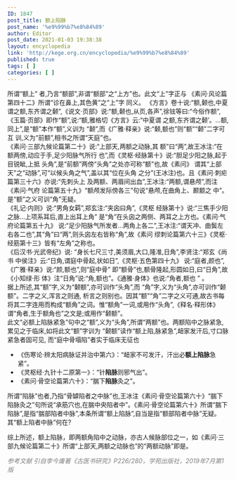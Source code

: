 ```yaml
---
ID: 1847
post_title: 额上陷脉
post_name: '%e9%99%b7%e8%84%89'
author: Editor
post_date: 2021-01-03 19:38:38
layout: encyclopedia
link: 'http://kege.org.cn/encyclopedia/%e9%99%b7%e8%84%89'
published: true
tags: [ ]
categories: [ ]
---
```

<div>所谓“额上” 者,乃言“额部”,非谓“额部”之“上方”也。此文“上”字正与 《素问·风论篇第四十二》所谓“诊在鼻上,其色黄”之“上”字 同义。 《方言》卷十说:“额,颡也,中夏谓之额,东齐谓之颡”,《说文·页部》说:“额,颡也,从页,各声”,徐铉等曰:“今俗作额”, 《玉篇·页部》即作“额”,说:“额,雅格切《方言》云:“中夏谓 之额,东齐谓之颡’。…额,同上”,是“额”本作“额”,义训为 “颡”,而《广雅·释亲》说:“颡,额也”则“额”“颡”二字可互 训,义为“前额”,相书之所谓“天庭”也。</div>
<div></div>
<div>《素问·三部九候论篇第二十》说:“上部天,两额之动脉,其 额”曰“两”,故王冰注:“在额两傍,动应于手,足少阳脉气所行 也”,而《灵枢·经脉第十》说:“胆足少阳之脉,起于目锐眦,上抵 头角”,是“前额”两傍“头角”之处亦可称“额”也,故《素问》 谓其“上部天”之“动脉”,可“以候头角之气”,盖以其“位在头角 之分”(王冰注)也。且《素问·刺疟篇第三十六》亦说:“先刺头上 及两额、两眉间出血”,王冰注:“两额,谓悬颅”,而注《素问·气府 论篇第五十九》“额颅发际傍各三”句说“悬颅,在曲角上、颞颥之 中”。是“额”之义可训“角”无疑。</div>
<div></div>
<div>《礼记·内则》说:“男角女羁”,郑玄注:“夹囟曰角”,《灵枢 经脉第十》说:“三焦手少阳之脉…上项系耳后,直上出耳上角” 是“角”在头囟之两侧、两耳之上方也。《素问·气府论篇第五十九》 说:“足少阳脉气所发者…两角上各二”,王冰注:“谓天冲、曲鬓左右各二也”,其“角”曰“两”,则头囟左右皆称“角”,故《素问 缪刺论篇第六十三》《灵枢·经筋第十三》皆有“左角”之称也。</div>
<div></div>
<div>《后汉书·光武帝纪》说: “身长七尺三寸,美须眉,大口,隆准,日角”,李贤注:“郑玄《尚书 中侯注》云:“日角,谓庭中骨起,状如日”,《灵枢·五色第四十九》 说:“庭者,颜也”,《广雅·释亲》说:“颜,额也”,则“庭中骨” 即“额骨”也,额骨隆起,形圆如日,曰“日角”,故《小知绿·形 体》注“日角”说:“角,额也”。《通雅·身体》也说:“角者,额也 ” 。</div>
<div></div>
<div>据上所述,其“额”字,义为“颡额”,亦可训作“头角”,而 “角”字,义为“头角”,亦可训作“颡额”。二字之义,浑言之则通, 析言之则别也。因其“额”“角”二字之义可通,故古书每将其二字连用而构成“额角”之词。惟“额角”一词,或用作“头角”,《释名·释形体》谓“角者,生于额角也”之文是;或用作“颡额”。</div>
<div></div>
<div>此文“必额上陷脉紧急”句中之“额”,义为“头角”,所谓“两额”也。两额陷中之脉紧急,累见之于临床,如将此文“额”字训为 “颡额”读作“额上陷,脉紧急”,衄家发汗后,寸口脉紧急者固可见, 而“庭中骨塌陷”者实于临床无征也</div>
<ul>
 	<li>《伤寒论·辨太阳病脉证并治中第六》：“衄家不可发汗，汗出必<strong>额上陷脉</strong>急紧”。</li>
 	<li>《灵枢经·九针十二原第一》：“针<strong>陷脉</strong>则邪气出”。</li>
 	<li>《素问·骨空论篇第六十》：“腨下<strong>陷脉</strong>灸之”。</li>
</ul>
所谓“陷脉”也者,乃指“骨罅陷者之中脉”也,王冰注《素问·骨空论篇第六十》“腨下陷脉灸之”句所说“承筋穴也,在腨中央陷者中”。《素问·骨空论篇第六十》所谓“腨下陷脉”,是指“腨部陷者中脉”,本条所谓“额上陷脉”,自当是指“额部陷者中脉”无疑。其“额上陷者中脉”何在?

综上所述，额上陷脉，即两额角陷中之动脉，亦古人候脉部位之一，如《素问·三部九候论篇第二十》所谓“上部天,两额之动脉也”的“两额动脉”即是。

<em><span style="color: #808080;">参考文献</span></em>
<em><span style="color: #808080;">引自李今庸著《古医书研究》P226/280，学苑出版社，2019年7月第1版</span></em>